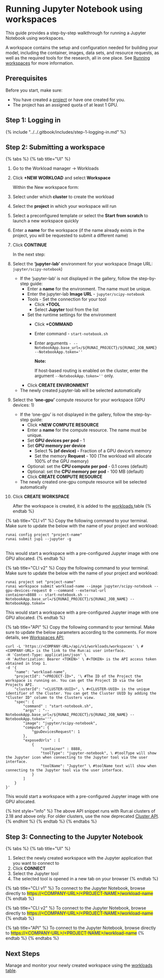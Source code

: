 # Running Jupyter Notebook using workspaces

This guide provides a step-by-step walkthrough for running a Jupyter Notebook using workspaces.

A workspace contains the setup and configuration needed for building your model, including the container, images, data sets, and resource requests, as well as the required tools for the research, all in one place. See [Running workspaces](../running-workspace.md) for more information.

## Prerequisites

Before you start, make sure:

* You have created a [project](../../manage-ai-initiatives/managing-your-organization/projects.md) or have one created for you.
* The project has an assigned quota of at least 1 GPU.

## Step 1: Logging in

{% include "../../.gitbook/includes/step-1-logging-in.md" %}

## Step 2: Submitting a workspace

{% tabs %}
{% tab title="UI" %}
1. Go to the Workload manager → Workloads
2.  Click **+NEW WORKLOAD** and select **Workspace**

    Within the New workspace form:
3. Select under which **cluster** to create the workload
4. Select the **project** in which your workspace will run
5. Select a preconfigured template or select the **Start from scratch** to launch a new workspace quickly
6. Enter a **name** for the workspace (if the name already exists in the project, you will be requested to submit a different name)
7.  Click **CONTINUE**

    In the next step:
8. Select the **‘jupyter-lab’** environment for your workspace (Image URL: `jupyter/scipy-notebook`)
   * If the ‘jupyter-lab’ is not displayed in the gallery, follow the step-by-step guide:
     * Enter a **name** for the environment. The name must be unique.
     * Enter the jupyter-lab **Image URL** - `jupyter/scipy-notebook`
     * Tools - Set the connection for your tool
       * Click **+TOOL**
       * Select **Jupyter** tool from the list
     * Set the runtime settings for the environment
       * Click **+COMMAND**
       * Enter command - `start-notebook.sh`
       *   Enter arguments `- --NotebookApp.base_url=/${RUNAI_PROJECT}/${RUNAI_JOB_NAME} --NotebookApp.token=''`

           **Note:**

           If host-based routing is enabled on the cluster, enter the argument `--NotebookApp.token=''` only.
     * Click **CREATE ENVIRONMENT**
   * The newly created jupyter-lab will be selected automatically
9. Select the **‘one-gpu’** compute resource for your workspace (GPU devices: 1)
   * If the ‘one-gpu’ is not displayed in the gallery, follow the step-by-step guide:
     * Click **+NEW COMPUTE RESOURCE**
     * Enter a **name** for the compute resource. The name must be unique.
     * Set **GPU devices per pod** - 1
     * Set **GPU memory per device**
       * Select **% (of device) -** Fraction of a GPU device’s memory
       * Set the memory **Request** - 100 (The workload will allocate 100% of the GPU memory)
     * Optional: set the **CPU compute per pod** - 0.1 cores (default)
     * Optional: set the **CPU memory per pod** - 100 MB (default)
     * Click **CREATE COMPUTE RESOURCE**
   * The newly created one-gpu compute resource will be selected automatically
10. Click **CREATE WORKSPACE**

    After the workspace is created, it is added to the [workloads ](../../workloads-in-runai/workloads.md)table
{% endtab %}

{% tab title="CLI v1" %}
Copy the following command to your terminal. Make sure to update the below with the name of your project and workload:

```shell
runai config project "project-name"
runai submit jup1 --jupyter -g 
```

\
This would start a workspace with a pre-configured Jupyter image with one GPU allocated.
{% endtab %}

{% tab title="CLI v2" %}
Copy the following command to your terminal. Make sure to update the below with the name of your project and workload:

```shell
runai project set "project-name"
runai workspace submit workload-name --image jupyter/scipy-notebook --gpu-devices-request 0 --command --external-url 
container=8888 -- start-notebook.sh --NotebookApp.base_url=/${RUNAI_PROJECT}/${RUNAI_JOB_NAME} --NotebookApp.token=
```

This would start a workspace with a pre-configured Jupyter image with one GPU allocated.
{% endtab %}

{% tab title="API" %}
Copy the following command to your terminal. Make sure to update the below parameters according to the comments. For more details, see [Workspaces API:](https://api-docs.run.ai/latest/tag/Workspaces)

```shell
curl -L 'https://<COMPANY-URL>/api/v1/workloads/workspaces' \ #<COMPANY-URL> is the link to the Run:ai user interface.
-H 'Content-Type: application/json' \
-H 'Authorization: Bearer <TOKEN>' \ #<TOKEN> is the API access token obtained in Step 1. 
-d '{ 
    "name": "workload-name", 
    "projectId": "<PROJECT-ID>", '\ #The ID of the Project the workspace is running on. You can get the Project ID via the Get Projects API. 
    "clusterId": "<CLUSTER-UUID>", \ #<CLUSTER-UUID> is the unique identifier of the Cluster. You can get the Cluster UUID by adding the "Cluster ID" column to the Clusters view. 
    "spec": {
        "command" : "start-notebook.sh",
        "args" : "--NotebookApp.base_url=/${RUNAI_PROJECT}/${RUNAI_JOB_NAME} --NotebookApp.token=''",
        "image": "jupyter/scipy-notebook",
        "compute": {
            "gpuDevicesRequest": 1
        },
        "exposedUrls" : [
            { 
                "container" : 8888,
                "toolType": "jupyter-notebook", \ #toolType will show the Jupyter icon when connecting to the Jupyter tool via the user interface. 
                "toolName": "Jupyter" \ #toolName text will show when connecting to the Jupyter tool via the user interface. 
            }
        ]
    }
}'
```

This would start a workspace with a pre-configured Jupyter image with one GPU allocated.

{% hint style="info" %}
The above API snippet runs with Run:ai clusters of 2.18 and above only. For older clusters, use the now deprecated [Cluster API](https://docs.run.ai/v2.20/developer/cluster-api/workload-overview-dev/).
{% endhint %}
{% endtab %}
{% endtabs %}

## Step 3: Connecting to the Jupyter Notebook

{% tabs %}
{% tab title="UI" %}
1. Select the newly created workspace with the Jupyter application that you want to connect to
2. Click **CONNECT**
3. Select the Jupyter tool
4. The selected tool is opened in a new tab on your browser
{% endtab %}

{% tab title="CLI v1" %}
To connect to the Jupyter Notebook, browse directly to <mark style="color:blue;">https://\<COMPANY-URL>/\<PROJECT-NAME>/workload-name</mark>
{% endtab %}

{% tab title="CLI v2" %}
To connect to the Jupyter Notebook, browse directly to <mark style="color:blue;">https://\<COMPANY-URL>/\<PROJECT-NAME>/workload-name</mark>
{% endtab %}

{% tab title="API" %}
To connect to the Jupyter Notebook, browse directly to <mark style="color:blue;">https://\<COMPANY-URL>/\<PROJECT-NAME>/workload-name</mark>
{% endtab %}
{% endtabs %}

## Next Steps

Manage and monitor your newly created workspace using the [workloads table](../workloads-in-runai/workloads.md).
